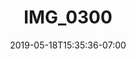 ---
title: IMG_0300
date: 2019-05-18T15:35:36-07:00
draft: false
location: Mazama, WA
img_url: https://d17enza3bfujl8.cloudfront.net/IMG_0300.jpg
original_fn: ""
tags:
- Mazama, WA
- biking

---